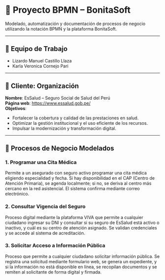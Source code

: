 # 📘 Proyecto BPMN – BonitaSoft

Modelado, automatización y documentación de procesos de negocio utilizando la notación BPMN y la plataforma BonitaSoft.

---

## 👥 Equipo de Trabajo

- Lizardo Manuel Castillo Llaza
- Karla Veronica Cornejo Pari

---

## 🏥 Cliente: Organización

**Nombre**: EsSalud – Seguro Social de Salud del Perú  
**Página web**: https://www.essalud.gob.pe/  
**Objetivos**:
- Fortalecer la cobertura y calidad de las prestaciones en salud.
- Optimizar la gestión institucional y el uso eficiente de los recursos.
- Impulsar la modernización y transformación digital.

---

## 🔄 Procesos de Negocio Modelados

### 1. **Programar una Cita Médica**
Permite a un asegurado con seguro activo programar una cita médica eligiendo especialidad y fecha. Si hay disponibilidad en el CAP (Centro de Atención Primaria), se agenda localmente; si no, se deriva al centro más cercano en la red asistencial. El sistema confirma mediante correo electrónico.

### 2. **Consultar Vigencia del Seguro**
Proceso digital mediante la plataforma VIVA que permite a cualquier ciudadano ingresar su DNI y consultar si su seguro de EsSalud está activo o inactivo, y cuál es su centro de atención asignado. Se validan credenciales y se accede al sistema de acreditación.

### 3. **Solicitar Acceso a Información Pública**
Proceso que permite a cualquier ciudadano solicitar información pública. Se registra una solicitud mediante formulario web, se genera un expediente, y si la información no está disponible en línea, se recopilan documentos y se remiten al solicitante de forma digital y firmada.
